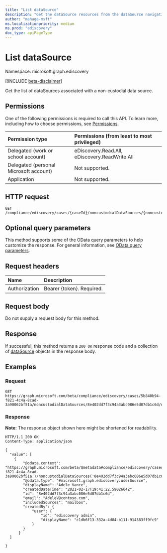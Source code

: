 ```yaml
---
title: "List dataSource"
description: "Get the dataSource resources from the dataSource navigation property."
author: "mahage-msft"
ms.localizationpriority: medium
ms.prod: "ediscovery"
doc_type: apiPageType
---
```


# List dataSource

Namespace: microsoft.graph.ediscovery

[!INCLUDE [beta-disclaimer](../../includes/beta-disclaimer.md)]

Get the list of dataSources associated with a non-custodial data source.

## Permissions

One of the following permissions is required to call this API. To learn more, including how to choose permissions, see [Permissions](/graph/permissions-reference).

|Permission type|Permissions (from least to most privileged)|
|:---|:---|
|Delegated (work or school account)|eDiscovery.Read.All, eDiscovery.ReadWrite.All|
|Delegated (personal Microsoft account)|Not supported.|
|Application|Not supported.|

## HTTP request

<!-- {
  "blockType": "ignored"
}
-->

``` http
GET /compliance/ediscovery/cases/{caseId}/noncustodialDataSources/{noncustodialDataSourceId}/dataSource
```

## Optional query parameters

This method supports some of the OData query parameters to help customize the response. For general information, see [OData query parameters](/graph/query-parameters).

## Request headers

|Name|Description|
|:---|:---|
|Authorization|Bearer {token}. Required.|

## Request body

Do not supply a request body for this method.

## Response

If successful, this method returns a `200 OK` response code and a collection of [dataSource](../resources/ediscovery-datasource.md) objects in the response body.

## Examples

### Request


<!-- {
  "blockType": "request",
  "name": "list_datasource"
}
-->

``` http
GET https://graph.microsoft.com/beta/compliance/ediscovery/cases/5b840b94-f821-4c4a-8cad-3a90062bf51a/noncustodialDataSources/8e402dd7f3c94a3abc086e5d07db1c6d/datasource
```


### Response

**Note:** The response object shown here might be shortened for readability.
<!-- {
  "blockType": "response",
  "truncated": true,
  "@odata.type": "Collection(microsoft.graph.ediscovery.dataSource)"
}
-->

``` http
HTTP/1.1 200 OK
Content-Type: application/json

{
  "value": [
    {
        "@odata.context": "https://graph.microsoft.com/beta/$metadata#compliance/ediscovery/cases('5b840b94-f821-4c4a-8cad-3a90062bf51a')/noncustodialDataSources('8e402dd7f3c94a3abc086e5d07db1c6d')/dataSource/$entity",
        "@odata.type": "#microsoft.graph.ediscovery.userSource",
        "displayName": "Adele Vance",
        "createdDateTime": "2021-02-17T19:41:22.5902664Z",
        "id": "8e402dd7f3c94a3abc086e5d07db1c6d",
        "email": "AdeleV@contoso.com",
        "includedSources": "mailbox",
        "createdBy": {
            "user": {
                "id": "ediscovery admin",
                "displayName": "c1db6f13-332a-4d84-b111-914383ff9fc9"
            }
        }
      }
  ]

}
```
